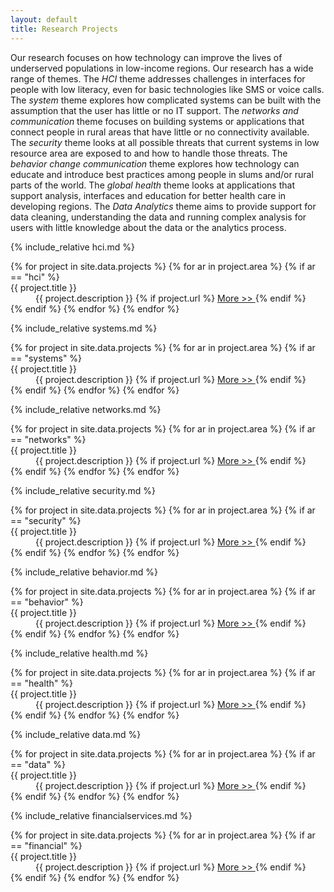 ```yaml
---
layout: default
title: Research Projects
---
```


Our research focuses on how technology can improve the lives of underserved populations in low-income regions. Our research has a wide range of themes. The *HCI* theme addresses challenges in interfaces for people with low literacy, even for basic technologies like SMS or voice calls. The *system* theme explores how complicated systems can be built with the assumption that the user has little or no IT support. The *networks and communication* theme focuses on building systems or applications that connect people in rural areas that have little or no connectivity available. The *security* theme looks at all possible threats that current systems in low resource area are exposed to and how to handle those threats. The *behavior change communication* theme explores how technology can educate and introduce best practices among people in slums and/or rural parts of the world. The *global health* theme looks at applications that support analysis, interfaces and education for better health care in developing regions. The *Data Analytics* theme aims to provide support for data cleaning, understanding the data and running complex analysis for users with little knowledge about the data or the analytics process.

{% include_relative hci.md %}

<dl class="dl-horizontal">
{% for project in site.data.projects %}
	{% for ar in project.area %}
		{% if ar == "hci" %}
			<dt>{{ project.title }}</dt>
  			<dd>{{ project.description }} {% if project.url %} <a href="{{ project.url |escape }}"> More >> </a> {% endif %}</dd>
		{% endif %}
	{% endfor %}
{% endfor %}
</dl>

{% include_relative systems.md %}

<dl class="dl-horizontal">
{% for project in site.data.projects %}
	{% for ar in project.area %}
		{% if ar == "systems" %}
			<dt>{{ project.title }}</dt>
  			<dd>{{ project.description }} {% if project.url %} <a href="{{ project.url |escape }}"> More >> </a> {% endif %}</dd>
		{% endif %}
	{% endfor %}
{% endfor %}
</dl>

{% include_relative networks.md %}

<dl class="dl-horizontal">
{% for project in site.data.projects %}
	{% for ar in project.area %}
		{% if ar == "networks" %}
			<dt>{{ project.title }}</dt>
  			<dd>{{ project.description }} {% if project.url %} <a href="{{ project.url |escape }}"> More >> </a> {% endif %}</dd>
		{% endif %}
	{% endfor %}
{% endfor %}
</dl>

{% include_relative security.md %}

<dl class="dl-horizontal">
{% for project in site.data.projects %}
	{% for ar in project.area %}
		{% if ar == "security" %}
			<dt>{{ project.title }}</dt>
  			<dd>{{ project.description }} {% if project.url %} <a href="{{ project.url |escape }}"> More >> </a> {% endif %}</dd>
		{% endif %}
	{% endfor %}
{% endfor %}
</dl>

{% include_relative behavior.md %}

<dl class="dl-horizontal">
{% for project in site.data.projects %}
	{% for ar in project.area %}
		{% if ar == "behavior" %}
			<dt>{{ project.title }}</dt>
  			<dd>{{ project.description }} {% if project.url %} <a href="{{ project.url |escape }}"> More >> </a> {% endif %}</dd>
		{% endif %}
	{% endfor %}
{% endfor %}
</dl>


{% include_relative health.md %}

<dl class="dl-horizontal">
{% for project in site.data.projects %}
	{% for ar in project.area %}
		{% if ar == "health" %}
			<dt>{{ project.title }}</dt>
  			<dd>{{ project.description }} {% if project.url %} <a href="{{ project.url |escape }}"> More >> </a> {% endif %}</dd>
		{% endif %}
	{% endfor %}
{% endfor %}
</dl>

{% include_relative data.md %}

<dl class="dl-horizontal">
{% for project in site.data.projects %}
	{% for ar in project.area %}
		{% if ar == "data" %}
			<dt>{{ project.title }}</dt>
  			<dd>{{ project.description }} {% if project.url %} <a href="{{ project.url |escape }}"> More >> </a> {% endif %}</dd>
		{% endif %}
	{% endfor %}
{% endfor %}
</dl>

{% include_relative financialservices.md %}

<dl class="dl-horizontal">
{% for project in site.data.projects %}
	{% for ar in project.area %}
		{% if ar == "financial" %}
			<dt>{{ project.title }}</dt>
  			<dd>{{ project.description }} {% if project.url %} <a href="{{ project.url |escape }}"> More >> </a> {% endif %}</dd>
		{% endif %}
	{% endfor %}
{% endfor %}
</dl>

